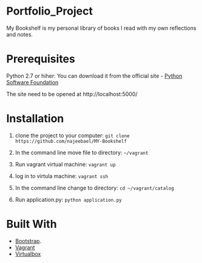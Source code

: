 # Portfolio_Project

My Bookshelf is my personal library of books I read with my own reflections and notes.

# Prerequisites

Python 2.7 or hiher: You can download it from the official site - [Python Software Foundation](https://www.python.org)

The site need to be opened at http://localhost:5000/

# Installation 


1. clone the project to your computer: ` git clone https://github.com/najeebael/MY-Bookshelf `

2. In the command line move file to directory: ` ~/vagrant `

3. Run vagrant virtual machine: ` vagrant up `

4. log in to virtula machine: ` vagrant ssh `

5. In the command line change to directory: ` cd ~/vagrant/catalog `

6. Run application.py: ` python application.py `


# Built With

* [Bootstrap](http://getbootstrap.com/).
* [Vagrant](https://www.virtualbox.org/wiki/Downloads)
* [Virtualbox](https://www.vagrantup.com/)


